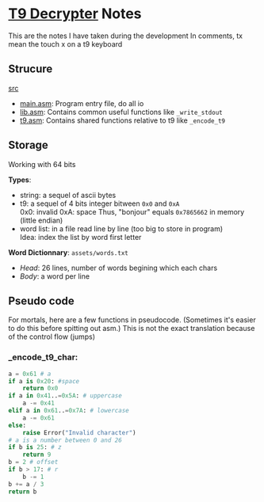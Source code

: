 [T9 Decrypter](../README.md) Notes
====================================
This are the notes I have taken during the development
In comments, tx mean the touch x on a t9 keyboard

Strucure
------------------------------------
[src](../src)
- [main.asm](../src/main.asm): Program entry file, do all io
- [lib.asm](../src/lib.asm): Contains common useful functions like `_write_stdout`
- [t9.asm](../src/t9.asm): Contains shared functions relative to t9 like `_encode_t9`

Storage
------------------------------------
Working with 64 bits

**Types**:
- string: a sequel of ascii bytes
- t9: a sequel of 4 bits integer bitween `0x0` and `0xA`<br>
    0x0: invalid
    0xA: space
    Thus, "bonjour" equals `0x7865662` in memory (little endian)
- word list: in a file read line by line (too big to store in program)<br>
    Idea: index the list by word first letter

**Word Dictionnary**: `assets/words.txt`
- *Head*: 26 lines, number of words begining which each chars
- *Body*: a word per line

Pseudo code
------------------------------------
For mortals, here are a few functions in pseudocode. (Sometimes it's easier to do this before spitting out asm.)
This is not the exact translation because of the control flow (jumps)
### _encode_t9_char:

```python
a = 0x61 # a
if a is 0x20: #space
    return 0x0
if a in 0x41..=0x5A: # uppercase
    a -= 0x41
elif a in 0x61..=0x7A: # lowercase
    a -= 0x61
else:
    raise Error("Invalid character")
# a is a number between 0 and 26
if b is 25: # z
    return 9
b = 2 # offset
if b > 17: # r
    b -= 1
b += a / 3
return b
```
